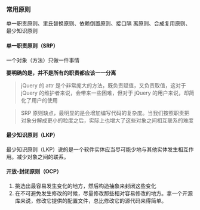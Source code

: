 ### 常用原则

单一职责原则、里氏替换原则、依赖倒置原则、接口隔
离原则、合成复用原则、最少知识原则


#### 单一职责原则（SRP）

 一个对象（方法）只做一件事情
 
 **要明确的是，并不是所有的职责都应该一一分离**
 
>jQuery 的 attr 是个非常庞大的方法，既负责赋值，又负责取值，这对于jQuery 的维护者来说，会带来一些困难，但对于 jQuery 的用户来说，却简化了用户的使用

>SRP 原则缺点，最明显的是会增加编写代码的复杂度。当我们按照职责把对象分解成更小的粒度之后，实际上也增大了这些对象之间相互联系的难度

#### 最少知识原则（LKP）

最少知识原则（LKP）说的是一个软件实体应当尽可能少地与其他实体发生相互作用。减少对象之间的联系。

#### 开放-封闭原则（OCP）

1. 挑选出最容易发生变化的地方，然后构造抽象来封闭这些变化
2. 在不可避免发生修改的时候，尽量修改那些相对容易修改的地方。拿一个开源库来说，修改它提供的配置文件，总比修改它的源代码来得简单。 
